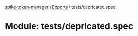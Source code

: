 [spike-token-manager](../README.md) / [Exports](../modules.md) / tests/depricated.spec

# Module: tests/depricated.spec

